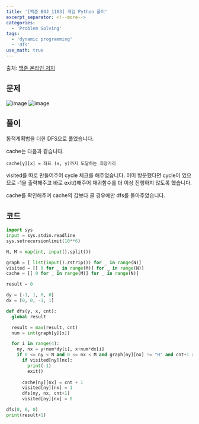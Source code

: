 ```yaml
---
title: '[백준 BOJ_1103] 게임 Python 풀이'
excerpt_separator: <!--more-->
categories:
  - 'Problem Solving'
tags:
  - 'dynamic programming'
  - 'dfs'
use_math: true
---
```


출처: [백준 온라인 저지](https://www.acmicpc.net/problem/1103)

## 문제

![image](https://user-images.githubusercontent.com/59808674/181915252-2a2518f2-37e7-4928-b565-b0e49de462f1.png)
![image](https://user-images.githubusercontent.com/59808674/181915266-cc4743f2-6648-4944-b4b3-0b152d7f31f7.png)


## 풀이

동적계획법을 더한 DFS으로 풀었습니다.

cache는 다음과 같습니다.

```
cache[y][x] = 좌표 (x, y)까지 도달하는 최장거리 
```

visited를 따로 만들어주어 cycle 체크를 해주었습니다. 이미 방문했다면 cycle이 있으므로 -1을 출력해주고 바로 exit()해주어 재귀함수를 더 이상 진행하지 않도록 했습니다.  

cache를 확인해주며 cache의 값보다 클 경우에만 dfs를 돌아주었습니다.


## 코드

```python
import sys
input = sys.stdin.readline
sys.setrecursionlimit(10**6)

N, M = map(int, input().split())

graph = [ list(input().rstrip()) for _ in range(N)]
visited = [[ 0 for _ in range(M)] for _ in range(N)]
cache = [[ 0 for _ in range(M)] for _ in range(N)]

result = 0

dy = [-1, 1, 0, 0]
dx = [0, 0, -1, 1]

def dfs(y, x, cnt):
  global result

  result = max(result, cnt)
  num = int(graph[y][x])

  for i in range(4):
    ny, nx = y+num*dy[i], x+num*dx[i]
    if 0 <= ny < N and 0 <= nx < M and graph[ny][nx] != "H" and cnt+1 > cache[ny][nx]:
      if visited[ny][nx]:
        print(-1)
        exit()
      
      cache[ny][nx] = cnt + 1
      visited[ny][nx] = 1
      dfs(ny, nx, cnt+1)
      visited[ny][nx] = 0

dfs(0, 0, 0)
print(result+1)
```
